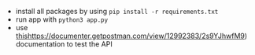 - install all packages by using `pip install -r requirements.txt`
- run app with `python3 app.py`
- use [this](https://documenter.getpostman.com/view/12992383/2s9YJhwfM9)https://documenter.getpostman.com/view/12992383/2s9YJhwfM9) documentation to test the API
